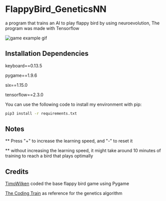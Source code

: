 # FlappyBird_GeneticsNN
a program that trains an AI to play flappy bird by using neuroevolution, The program was made with Tensorflow

![game example gif](https://s1.gifyu.com/images/ezgif.com-optimizea1bc81da832bafb8.gif)


## Installation Dependencies

keyboard==0.13.5

pygame==1.9.6

six==1.15.0

tensorflow==2.3.0

You can use the following code to install my environment with pip:

```bash
pip3 install -r requirements.txt
```
## Notes
** Press "+" to increase the learning speed, and "-" to reset it

** without increasing the learning speed, it might take around 10 minutes of training to reach a bird that plays optimally


## Credits
[TimoWilken](https://github.com/TimoWilken/flappy-bird-pygame) coded the base flappy bird game using Pygame

[The Coding Train](https://thecodingtrain.com/) as reference for the genetics algorithm

